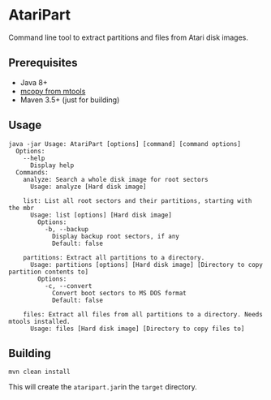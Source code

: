 # AtariPart

Command line tool to extract partitions and files from Atari disk images.

## Prerequisites

* Java 8+
* [mcopy from mtools](https://www.gnu.org/software/mtools/manual/mtools.html#mcopy)
* Maven 3.5+ (just for building)

## Usage

```
java -jar Usage: AtariPart [options] [command] [command options]
  Options:
    --help
      Display help
  Commands:
    analyze: Search a whole disk image for root sectors
      Usage: analyze [Hard disk image]

    list: List all root sectors and their partitions, starting with the mbr
      Usage: list [options] [Hard disk image]
        Options:
          -b, --backup
            Display backup root sectors, if any
            Default: false

    partitions: Extract all partitions to a directory.
      Usage: partitions [options] [Hard disk image] [Directory to copy partition contents to]
        Options:
          -c, --convert
            Convert boot sectors to MS DOS format
            Default: false

    files: Extract all files from all partitions to a directory. Needs mtools installed.
      Usage: files [Hard disk image] [Directory to copy files to]

```

## Building

```
mvn clean install
```

This will create the `ataripart.jar`in the `target` directory.
